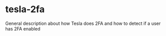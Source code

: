 # tesla-2fa
General description about how Tesla does 2FA and how to detect if a user has 2FA enabled
